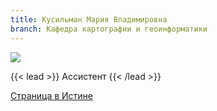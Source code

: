```yaml
---
title: Кусильман Мария Владимировна
branch: Кафедра картографии и геоинформатики
---
```

![](img/kmv.jpg)

{{< lead >}} Ассистент {{< /lead >}}

[Страница в Истине](https://istina.msu.ru/workers/1207371)